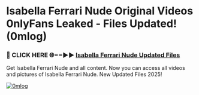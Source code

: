 # Isabella Ferrari Nude Original Videos 0nlyFans Leaked - Files Updated! (0mlog)

<h3>🔴 CLICK HERE 🌐==►► <a href="https://tinyurl.com/yrmya6cz" rel="nofollow">Isabella Ferrari Nude Updated Files</a></h3>

Get Isabella Ferrari Nude and all content. Now you can access all videos and pictures of Isabella Ferrari Nude. New Updated Files 2025!

[![0mlog](https://i.imgur.com/FMdXYCs.gif)](https://tinyurl.com/yrmya6cz)
